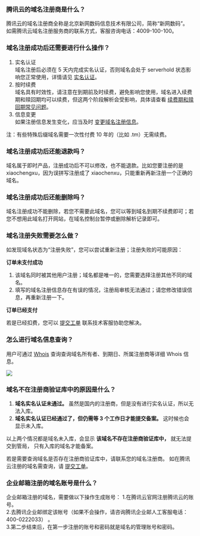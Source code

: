 ### 腾讯云的域名注册商是什么？
腾讯云的域名注册商全称是北京新网数码信息技术有限公司，简称“新网数码”。
如需腾讯云域名注册服务商的联系方式，客服咨询电话：4009-100-100。  

### 域名注册成功后还需要进行什么操作？
1. 实名认证  
域名注册后必须在 5 天内完成实名认证，否则域名会处于 serverhold 状态影响您正常使用，详情请见 [实名认证](https://cloud.tencent.com/document/product/242/6707)。
2. 按时续费  
域名具有时效性，请注意在到期前及时续费，避免影响您使用，域名进入续费期和赎回期均可以续费，但这两个阶段解析会受影响，具体请查看 [续费期和赎回期常见问题](https://cloud.tencent.com/document/product/242/3705)。
3. 信息变更  
如果注册信息发生变化，应当及时 [变更域名注册信息](https://cloud.tencent.com/document/product/242/3648)。  

注：有些特殊后缀域名需要一次性付费 10 年的（比如 .tm）无需续费。  

### 域名注册成功后还能退款吗？
域名属于即时产品，注册成功后不可以修改，也不能退款。比如您要注册的是 xiaochengxu，因为误拼写注册成了 xiaochenxu，只能重新再新注册一个正确的域名。

### 域名注册成功后还能删除吗？
域名注册成功不能删除，若您不需要此域名，您可以等到域名到期不续费即可；若您不想用此域名打开网站，在域名控制台暂停或删除解析记录即可。

### 域名注册失败需要怎么做？
如发现域名状态为“注册失败”，您可以尝试重新注册；注册失败的可能原因：

  __订单未支付成功__ 


1. 该域名同时被其他用户注册；域名都是唯一的，您需要选择注册其他不同的域名。
2. 填写的域名注册信息存在有误的情况，注册局审核无法通过；请您修改错误信息，再重新注册一下。


  __订单已经支付__ 

 若是已经扣费，您可以 [提交工单](https://console.cloud.tencent.com/workorder/category) 联系技术客服协助您解决。  

### 怎么进行域名信息查询？
用户可通过 [Whois](https://whois.cloud.tencent.com/) 查询查询域名所有者、到期日、所属注册商等详细 Whois 信息。


![](//bot1024-1253841380.file.myqcloud.com/3545300cff4211e7a83d5254000ab150.png)


### 域名不在注册商验证库中的原因是什么？

 1. __域名实名认证未通过。__ 虽然是国内的注册商，但是没有进行实名认证，所以无法入库。
 2. __域名实名认证已经通过了，但仍需等 3 个工作日才能提交备案。__ 这时候也会显示未入库。

以上两个情况都是域名未入库，会显示 __该域名不存在注册商验证库中，__ 就无法提交到管局， 只有入库的域名才能备案。

若是需要查询域名是否存在注册商验证库中，请联系您的域名注册商。
如在腾讯云注册的域名需查询，请 [提交工单](https://console.cloud.tencent.com/workorder/category)。

### 企业邮箱注册的域名账号是什么？
企业邮箱注册的域名，需要做以下操作生成账号：
1.在腾讯云官网注册腾讯云的账号。   
2.去腾讯企业邮绑定该帐号（如果不会操作，请咨询腾讯企业邮人工客服电话： 400-0222033） 。   
3.第二步结束后，在第一步注册的账号和密码就是域名的管理账号和密码。


